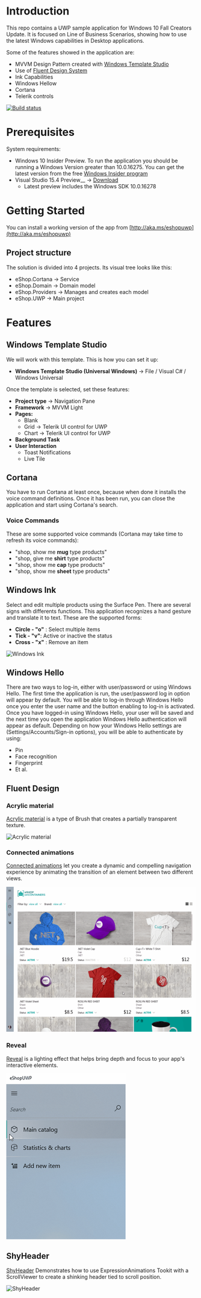 # Introduction 
This repo contains a UWP sample application for Windows 10 Fall Creators Update. It is focused on Line of Business Scenarios, showing how to use the latest Windows capabilities in Desktop applications.

Some of the features showed in the application are:

- MVVM Design Pattern created with [Windows Template Studio](http://aka.ms/wts)
- Use of [Fluent Design System](https://fluent.microsoft.com)
- Ink Capabilities
- Windows Hellow
- Cortana
- Telerik controls

[![Build status](https://rido.visualstudio.com/_apis/public/build/definitions/989ddbdd-c86a-4fa8-8d80-89eb785d8056/83/badge)](https://rido.visualstudio.com/_apis/public/build/definitions/989ddbdd-c86a-4fa8-8d80-89eb785d8056)

# Prerequisites
System requirements:
- Windows 10 Insider Preview. To run the application you should be running a Windows Version greater than 10.0.16275. You can get the latest version from the free [Windows Insider program](http://insider.windows.com)
- Visual Studio 15.4 Preview__ -> [Download](http://aka.ms/vs/preview)
	- Latest preview includes the Windows SDK 10.0.16278


# Getting Started

You can install a working version of the app from
[http://aka.ms/eshopuwp](http://aka.ms/eshopuwp)


## Project structure
The solution is divided into 4 projects. Its visual tree looks like this:
- eShop.Cortana -> Service
- eShop.Domain -> Domain model
- eShop.Providers -> Manages and creates each model
- eShop.UWP -> Main project

# Features

## Windows Template Studio
We will work with this template. This is how you can set it up:

- __Windows Template Studio (Universal Windows)__ -> File / Visual C# / Windows Universal

Once the template is selected, set these features:
- __Project type__ -> Navigation Pane
- __Framework__ -> MVVM Light
- __Pages:__
    - Blank
    - Grid -> Telerik UI control for UWP
    - Chart -> Telerik UI control for UWP
- __Background Task__
- __User Interaction__ 
    - Toast Notifications
    - Live Tile

## Cortana
You have to run Cortana at least once, because when done it installs the voice command definitions. Once it has been run, you can close the application and start using Cortana's search. 

### Voice Commands
These are some supported voice commands (Cortana may take time to refresh its voice commands):

- "shop, show me __mug__ type products"
- "shop, give me __shirt__ type products"
- "shop, show me __cap__ type products"
- "shop, show me __sheet__ type products"

## Windows Ink
Select and edit multiple products using the Surface Pen. There are several signs with differents functions.
This application recognizes a hand gesture and translate it to text. These are the supported forms:

- __Circle - "o"__ : Select multiple items
- __Tick - "v"__: Active or inactive the status
- __Cross - "x"__ : Remove an item

![Windows Ink](/docs/WindowInk.gif)

## Windows Hello
There are two ways to log-in, either with user/password or using Windows Hello.
The first time the application is run, the user/password log in option will appear by default. You will be able to log-in through Windows Hello once you enter the user name and the button enabling to log-in is activated. 
Once you have logged-in using Windows Hello, your user will be saved and the next time you open the application Windows Hello authentication will appear as default. 
Depending on how your Windows Hello settings are (Settings/Accounts/Sign-in options), you will be able to authenticate by using:

- Pin
- Face recognition
- Fingerprint
- Et al.

## Fluent Design


### Acrylic material
[Acrylic material](https://docs.microsoft.com/es-es/windows/uwp/style/acrylic) is a type of Brush that creates a partially transparent texture.

![Acrylic material](/docs/AcrylicFluent.png)



### Connected animations
[Connected animations](https://docs.microsoft.com/es-es/windows/uwp/style/connected-animation) let you create a dynamic and compelling navigation experience by animating the transition of an element between two different views.

![Connected animations](/docs/ConnectedAnimation.gif)



### Reveal
[Reveal](https://docs.microsoft.com/es-es/windows/uwp/style/reveal) is a lighting effect that helps bring depth and focus to your app's interactive elements.

![Connected animations](/docs/RevealFluent.gif)

## ShyHeader
[ShyHeader](https://github.com/Microsoft/WindowsUIDevLabs/tree/master/SampleGallery/Samples/SDK%2014393/ShyHeader) Demonstrates how to use ExpressionAnimations Tookit with a ScrollViewer to create a shinking header tied to scroll position.

![ShyHeader](/docs/ShyHeaderToolkit.gif)